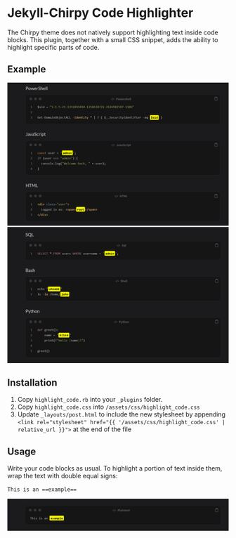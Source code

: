 # Jekyll-Chirpy Code Highlighter

The Chirpy theme does not natively support highlighting text inside code blocks.
This plugin, together with a small CSS snippet, adds the ability to highlight specific parts of code.

## Example
![example](images/example1.png)
![example](images/example2.png)

## Installation
1. Copy `highlight_code.rb` into your `_plugins` folder.
2. Copy `highlight_code.css` into `/assets/css/highlight_code.css`
3. Update `_layouts/post.html` to include the new stylesheet by appending `<link rel="stylesheet" href="{{ '/assets/css/highlight_code.css' | relative_url }}">` at the end of the file

## Usage
Write your code blocks as usual.
To highlight a portion of text inside them, wrap the text with double equal signs:
```
This is an ==example==
```
![example](images/example3.png)
